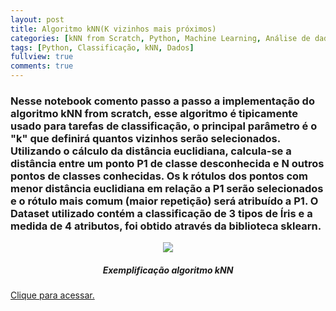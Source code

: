 ```yaml
---
layout: post
title: Algoritmo kNN(K vizinhos mais próximos)
categories: [kNN from Scratch, Python, Machine Learning, Análise de dados]
tags: [Python, Classificação, kNN, Dados]
fullview: true
comments: true
---
```


### Nesse notebook comento passo a passo a implementação do algoritmo kNN from scratch, esse algoritmo é tipicamente usado para tarefas de classificação, o principal parâmetro é o "k" que definirá quantos vizinhos serão selecionados. Utilizando o cálculo da distância euclidiana, calcula-se a distância entre um ponto P1 de classe desconhecida e N outros pontos de classes conhecidas. Os k rótulos dos pontos com menor distância euclidiana em relação a P1 serão selecionados e o rótulo mais comum (maior repetição) será atribuído a P1. O Dataset utilizado contém a classificação de 3 tipos de Íris e a medida de 4 atributos, foi obtido através da biblioteca sklearn.


<p align="center">
  <img src="https://res.cloudinary.com/dyd911kmh/image/upload/f_auto,q_auto:best/v1531424125/Knn_k1_z96jba.png">
</p>

<h5 align="center">Exemplificação algoritmo kNN</h5>

<a class="btn btn-default" href="https://github.com/misaelpedro/kNN-from-Scratch"> Clique para acessar.</a>
